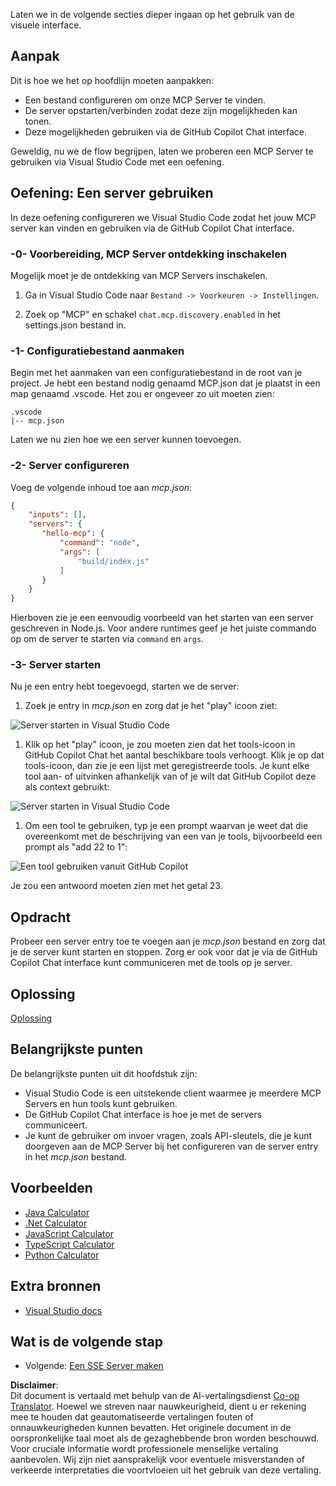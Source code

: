 <!--
CO_OP_TRANSLATOR_METADATA:
{
  "original_hash": "222e01c3002a33355806d60d558d9429",
  "translation_date": "2025-07-14T09:36:58+00:00",
  "source_file": "03-GettingStarted/04-vscode/README.md",
  "language_code": "nl"
}
-->
Laten we in de volgende secties dieper ingaan op het gebruik van de visuele interface.

## Aanpak

Dit is hoe we het op hoofdlijn moeten aanpakken:

- Een bestand configureren om onze MCP Server te vinden.
- De server opstarten/verbinden zodat deze zijn mogelijkheden kan tonen.
- Deze mogelijkheden gebruiken via de GitHub Copilot Chat interface.

Geweldig, nu we de flow begrijpen, laten we proberen een MCP Server te gebruiken via Visual Studio Code met een oefening.

## Oefening: Een server gebruiken

In deze oefening configureren we Visual Studio Code zodat het jouw MCP server kan vinden en gebruiken via de GitHub Copilot Chat interface.

### -0- Voorbereiding, MCP Server ontdekking inschakelen

Mogelijk moet je de ontdekking van MCP Servers inschakelen.

1. Ga in Visual Studio Code naar `Bestand -> Voorkeuren -> Instellingen`.

1. Zoek op "MCP" en schakel `chat.mcp.discovery.enabled` in het settings.json bestand in.

### -1- Configuratiebestand aanmaken

Begin met het aanmaken van een configuratiebestand in de root van je project. Je hebt een bestand nodig genaamd MCP.json dat je plaatst in een map genaamd .vscode. Het zou er ongeveer zo uit moeten zien:

```text
.vscode
|-- mcp.json
```

Laten we nu zien hoe we een server kunnen toevoegen.

### -2- Server configureren

Voeg de volgende inhoud toe aan *mcp.json*:

```json
{
    "inputs": [],
    "servers": {
       "hello-mcp": {
           "command": "node",
           "args": [
               "build/index.js"
           ]
       }
    }
}
```

Hierboven zie je een eenvoudig voorbeeld van het starten van een server geschreven in Node.js. Voor andere runtimes geef je het juiste commando op om de server te starten via `command` en `args`.

### -3- Server starten

Nu je een entry hebt toegevoegd, starten we de server:

1. Zoek je entry in *mcp.json* en zorg dat je het "play" icoon ziet:

  ![Server starten in Visual Studio Code](../../../../translated_images/vscode-start-server.8e3c986612e3555de47e5b1e37b2f3020457eeb6a206568570fd74a17e3796ad.nl.png)  

1. Klik op het "play" icoon, je zou moeten zien dat het tools-icoon in GitHub Copilot Chat het aantal beschikbare tools verhoogt. Klik je op dat tools-icoon, dan zie je een lijst met geregistreerde tools. Je kunt elke tool aan- of uitvinken afhankelijk van of je wilt dat GitHub Copilot deze als context gebruikt:

  ![Server starten in Visual Studio Code](../../../../translated_images/vscode-tool.0b3bbea2fb7d8c26ddf573cad15ef654e55302a323267d8ee6bd742fe7df7fed.nl.png)

1. Om een tool te gebruiken, typ je een prompt waarvan je weet dat die overeenkomt met de beschrijving van een van je tools, bijvoorbeeld een prompt als "add 22 to 1":

  ![Een tool gebruiken vanuit GitHub Copilot](../../../../translated_images/vscode-agent.d5a0e0b897331060518fe3f13907677ef52b879db98c64d68a38338608f3751e.nl.png)

  Je zou een antwoord moeten zien met het getal 23.

## Opdracht

Probeer een server entry toe te voegen aan je *mcp.json* bestand en zorg dat je de server kunt starten en stoppen. Zorg er ook voor dat je via de GitHub Copilot Chat interface kunt communiceren met de tools op je server.

## Oplossing

[Oplossing](./solution/README.md)

## Belangrijkste punten

De belangrijkste punten uit dit hoofdstuk zijn:

- Visual Studio Code is een uitstekende client waarmee je meerdere MCP Servers en hun tools kunt gebruiken.
- De GitHub Copilot Chat interface is hoe je met de servers communiceert.
- Je kunt de gebruiker om invoer vragen, zoals API-sleutels, die je kunt doorgeven aan de MCP Server bij het configureren van de server entry in het *mcp.json* bestand.

## Voorbeelden

- [Java Calculator](../samples/java/calculator/README.md)
- [.Net Calculator](../../../../03-GettingStarted/samples/csharp)
- [JavaScript Calculator](../samples/javascript/README.md)
- [TypeScript Calculator](../samples/typescript/README.md)
- [Python Calculator](../../../../03-GettingStarted/samples/python)

## Extra bronnen

- [Visual Studio docs](https://code.visualstudio.com/docs/copilot/chat/mcp-servers)

## Wat is de volgende stap

- Volgende: [Een SSE Server maken](../05-sse-server/README.md)

**Disclaimer**:  
Dit document is vertaald met behulp van de AI-vertalingsdienst [Co-op Translator](https://github.com/Azure/co-op-translator). Hoewel we streven naar nauwkeurigheid, dient u er rekening mee te houden dat geautomatiseerde vertalingen fouten of onnauwkeurigheden kunnen bevatten. Het originele document in de oorspronkelijke taal moet als de gezaghebbende bron worden beschouwd. Voor cruciale informatie wordt professionele menselijke vertaling aanbevolen. Wij zijn niet aansprakelijk voor eventuele misverstanden of verkeerde interpretaties die voortvloeien uit het gebruik van deze vertaling.